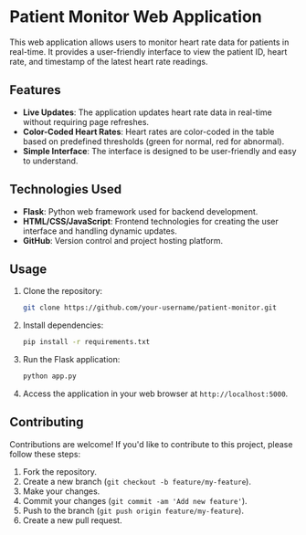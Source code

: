 # Patient Monitor Web Application

This web application allows users to monitor heart rate data for patients in real-time. It provides a user-friendly interface to view the patient ID, heart rate, and timestamp of the latest heart rate readings.

## Features

- **Live Updates**: The application updates heart rate data in real-time without requiring page refreshes.
- **Color-Coded Heart Rates**: Heart rates are color-coded in the table based on predefined thresholds (green for normal, red for abnormal).
- **Simple Interface**: The interface is designed to be user-friendly and easy to understand.

## Technologies Used

- **Flask**: Python web framework used for backend development.
- **HTML/CSS/JavaScript**: Frontend technologies for creating the user interface and handling dynamic updates.
- **GitHub**: Version control and project hosting platform.

## Usage

1. Clone the repository:

    ```bash
    git clone https://github.com/your-username/patient-monitor.git
    ```

2. Install dependencies:

    ```bash
    pip install -r requirements.txt
    ```

3. Run the Flask application:

    ```bash
    python app.py
    ```

4. Access the application in your web browser at `http://localhost:5000`.

## Contributing

Contributions are welcome! If you'd like to contribute to this project, please follow these steps:

1. Fork the repository.
2. Create a new branch (`git checkout -b feature/my-feature`).
3. Make your changes.
4. Commit your changes (`git commit -am 'Add new feature'`).
5. Push to the branch (`git push origin feature/my-feature`).
6. Create a new pull request.


